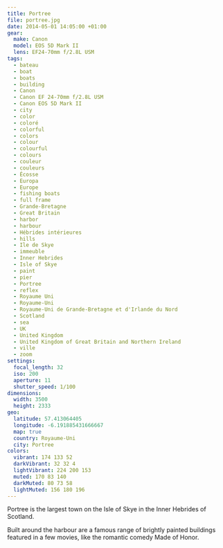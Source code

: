 ```yaml
---
title: Portree
file: portree.jpg
date: 2014-05-01 14:05:00 +01:00
gear:
  make: Canon
  model: EOS 5D Mark II
  lens: EF24-70mm f/2.8L USM
tags:
  - bateau
  - boat
  - boats
  - building
  - Canon
  - Canon EF 24-70mm f/2.8L USM
  - Canon EOS 5D Mark II
  - city
  - color
  - coloré
  - colorful
  - colors
  - colour
  - colourful
  - colours
  - couleur
  - couleurs
  - Écosse
  - Europa
  - Europe
  - fishing boats
  - full frame
  - Grande-Bretagne
  - Great Britain
  - harbor
  - harbour
  - Hébrides intérieures
  - hills
  - Ile de Skye
  - immeuble
  - Inner Hebrides
  - Isle of Skye
  - paint
  - pier
  - Portree
  - reflex
  - Royaume Uni
  - Royaume-Uni
  - Royaume-Uni de Grande-Bretagne et d'Irlande du Nord
  - Scotland
  - sea
  - UK
  - United Kingdom
  - United Kingdom of Great Britain and Northern Ireland
  - ville
  - zoom
settings:
  focal_length: 32
  iso: 200
  aperture: 11
  shutter_speed: 1/100
dimensions:
  width: 3500
  height: 2333
geo:
  latitude: 57.413064405
  longitude: -6.191885431666667
  map: true
  country: Royaume-Uni
  city: Portree
colors:
  vibrant: 174 133 52
  darkVibrant: 32 32 4
  lightVibrant: 224 200 153
  muted: 170 83 140
  darkMuted: 80 73 58
  lightMuted: 156 180 196
---
```


Portree is the largest town on the Isle of Skye in the Inner Hebrides of Scotland.

Built around the harbour are a famous range of brightly painted buildings featured in a few movies, like the romantic comedy Made of Honor.

